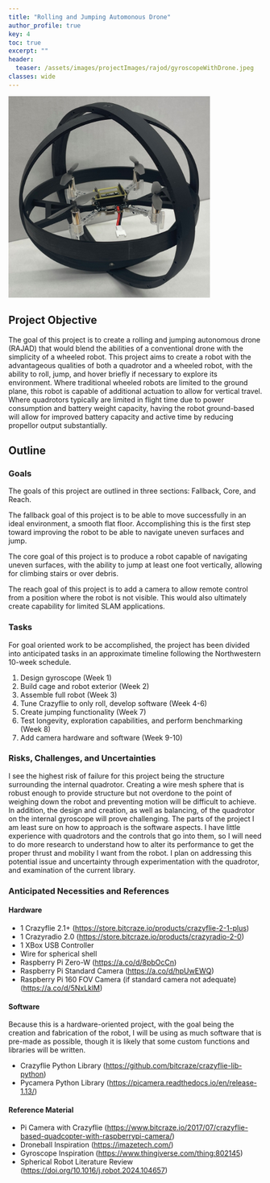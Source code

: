 ```yaml
---
title: "Rolling and Jumping Automonous Drone"
author_profile: true
key: 4
toc: true
excerpt: ""
header:
  teaser: /assets/images/projectImages/rajod/gyroscopeWithDrone.jpeg
classes: wide
---
```

<img src="/assets/images/projectImages/rajod/gyroscopeWithDrone.jpeg" width="400">

## Project Objective
The goal of this project is to create a rolling and jumping autonomous drone (RAJAD) that would blend the abilities of a conventional drone with the 
simplicity of a wheeled robot. This project aims to create a robot with the advantageous
qualities of both a quadrotor and a wheeled robot, with the ability to roll, jump, and hover briefly if necessary to explore its environment. 
Where traditional wheeled robots are limited to the ground plane, this robot is capable of additional actuation to allow for vertical travel. 
Where quadrotors typically are limited in flight time due to power consumption and battery weight capacity, having the robot ground-based will allow
for improved battery capacity and active time by reducing propellor output substantially.

## Outline

### Goals
The goals of this project are outlined in three sections: Fallback, Core, and Reach.

The fallback goal of this project is to be able to move successfully in an ideal environment, a smooth flat floor. Accomplishing this is the first step toward improving the robot
to be able to navigate uneven surfaces and jump.

The core goal of this project is to produce a robot capable of navigating uneven surfaces, with the ability to jump at least one foot vertically, allowing for climbing stairs or
over debris.

The reach goal of this project is to add a camera to allow remote control from a position
where the robot is not visible. This would also ultimately create capability for limited
SLAM applications.

### Tasks
For goal oriented work to be accomplished, the project has been divided into anticipated tasks in an approximate timeline following the Northwestern 10-week schedule.
1. Design gyroscope (Week 1)
2. Build cage and robot exterior (Week 2)
3. Assemble full robot (Week 3)
4. Tune Crazyflie to only roll, develop software (Week 4-6)
5. Create jumping functionality (Week 7)
6. Test longevity, exploration capabilities, and perform benchmarking (Week 8)
7. Add camera hardware and software (Week 9-10)

### Risks, Challenges, and Uncertainties
I see the highest risk of failure for this project being the structure surrounding the internal quadrotor. Creating a wire mesh sphere that is robust enough to provide structure
but not overdone to the point of weighing down the robot and preventing motion will
be difficult to achieve. In addition, the design and creation, as well as balancing, of the
quadrotor on the internal gyroscope will prove challenging.
The parts of the project I am least sure on how to approach is the software aspects. I
have little experience with quadrotors and the controls that go into them, so I will need to
do more research to understand how to alter its performance to get the proper thrust and
mobility I want from the robot. I plan on addressing this potential issue and uncertainty
through experimentation with the quadrotor, and examination of the current library.

### Anticipated Necessities and References
#### Hardware
- 1 Crazyflie 2.1+ (https://store.bitcraze.io/products/crazyflie-2-1-plus)
- 1 Crazyradio 2.0 (https://store.bitcraze.io/products/crazyradio-2-0)
- 1 XBox USB Controller
- Wire for spherical shell
- Raspberry Pi Zero-W (https://a.co/d/8pbOcCn)
- Raspberry Pi Standard Camera (https://a.co/d/hpUwEWQ)
- Raspberry Pi 160 FOV Camera (if standard camera not adequate) (https://a.co/d/5NxLklM)

#### Software
Because this is a hardware-oriented project, with the goal being the creation and fabrication of the robot, I will be using as much software that is pre-made as possible, though
it is likely that some custom functions and libraries will be written.
- Crazyflie Python Library (https://github.com/bitcraze/crazyflie-lib-python)
- Pycamera Python Library (https://picamera.readthedocs.io/en/release-1.13/)

#### Reference Material
- Pi Camera with Crazyflie (https://www.bitcraze.io/2017/07/crazyflie-based-quadcopter-with-raspberrypi-camera/)
- Droneball Inspiration (https://imazetech.com/)
- Gyroscope Inspiration (https://www.thingiverse.com/thing:802145)
- Spherical Robot Literature Review (https://doi.org/10.1016/j.robot.2024.104657)